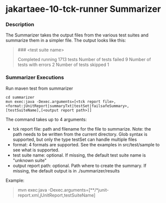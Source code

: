 # jakartaee-10-tck-runner Summarizer

### Description

The Summarizer takes the output files from the various test suites and summarize them in a simpler file.
The output looks like this: 

>\#\#\# <test suite name\>
>
>Completed running 1713 tests
>Number of tests failed 9
>Number of tests with errors 2
>Number of tests skipped 1

### Summarizer Executions

Run maven test from summarizer
    
    cd summarizer
    mvn exec:java -Dexec.arguments=[<tck report file>,<format:jUnitReport|summaryTxt|testSet|failsafeSummary>,[testSuiteName],[<output report path>]]


The command takes up to 4 arguments:
* tck report file: path and filename for the file to summarize. Note: the path needs to be written from the current directory. Glob syntax is supported, but only the type testSet can handle multiple files
* format: 4 formats are supported. See the examples in src/test/sample to see what is supported.
* test suite name: optional. If missing, the default test suite name is "unknown suite"
* output report path: optional. Path where to create the summary. If missing, the default output is in ./summarizer/results

Example:
>    mvn exec:java -Dexec.arguments=[**/*junit-report.xml,jUnitReport,testSuiteName]